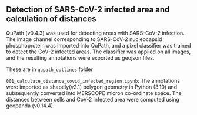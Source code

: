 ## Detection of SARS-CoV-2 infected area and calculation of distances


QuPath (v0.4.3) was used for detecting areas with SARS-CoV-2 infection. The image channel corresponding to SARS-CoV-2 nucleocapsid phosphoprotein was imported into QuPath, and a pixel classifier was trained to detect the CoV-2 infected areas. The classifier was applied on all images, and the resulting annotations were exported as geojson files.

These are in `qupath_outlines` folder

`001_calculate_distance_covid_infected_region.ipynb`: The annotations were imported as shapely(v2.1) polygon geometry in Python (3.10) and subsequently converted into MERSCOPE micron co-ordinate space. The distances between cells and CoV-2 infected area were computed using geopanda (v0.14.4).
